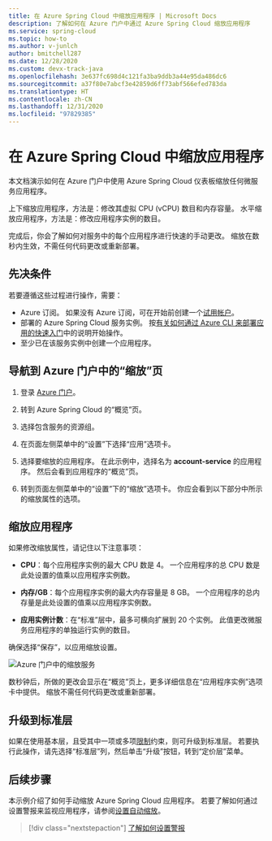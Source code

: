 ```yaml
---
title: 在 Azure Spring Cloud 中缩放应用程序 | Microsoft Docs
description: 了解如何在 Azure 门户中通过 Azure Spring Cloud 缩放应用程序
ms.service: spring-cloud
ms.topic: how-to
ms.author: v-junlch
author: bmitchell287
ms.date: 12/28/2020
ms.custom: devx-track-java
ms.openlocfilehash: 3e637fc698d4c121fa3ba9ddb3a44e95da486dc6
ms.sourcegitcommit: a37f80e7abcf3e42859d6ff73abf566efed783da
ms.translationtype: HT
ms.contentlocale: zh-CN
ms.lasthandoff: 12/31/2020
ms.locfileid: "97829385"
---
```

# <a name="scale-an-application-in-azure-spring-cloud"></a>在 Azure Spring Cloud 中缩放应用程序



本文档演示如何在 Azure 门户中使用 Azure Spring Cloud 仪表板缩放任何微服务应用程序。

上下缩放应用程序，方法是：修改其虚拟 CPU (vCPU) 数目和内存容量。 水平缩放应用程序，方法是：修改应用程序实例的数目。

完成后，你会了解如何对服务中的每个应用程序进行快速的手动更改。 缩放在数秒内生效，不需任何代码更改或重新部署。

## <a name="prerequisites"></a>先决条件

若要遵循这些过程进行操作，需要：

* Azure 订阅。 如果没有 Azure 订阅，可在开始前创建一个[试用帐户](https://www.microsoft.com/china/azure/index.html?fromtype=cn)。 
* 部署的 Azure Spring Cloud 服务实例。  按[有关如何通过 Azure CLI 来部署应用的快速入门](spring-cloud-quickstart.md)中的说明开始操作。
* 至少已在该服务实例中创建一个应用程序。

## <a name="navigate-to-the-scale-page-in-the-azure-portal"></a>导航到 Azure 门户中的“缩放”页

1. 登录 [Azure 门户](https://portal.azure.cn)。

1. 转到 Azure Spring Cloud 的“概览”页。

1. 选择包含服务的资源组。

1. 在页面左侧菜单中的“设置”下选择“应用”选项卡。 

1. 选择要缩放的应用程序。 在此示例中，选择名为 **account-service** 的应用程序。 然后会看到应用程序的“概览”页。

1. 转到页面左侧菜单中的“设置”下的“缩放”选项卡。  你应会看到以下部分中所示的缩放属性的选项。

## <a name="scale-your-application"></a>缩放应用程序

如果修改缩放属性，请记住以下注意事项：

* **CPU**：每个应用程序实例的最大 CPU 数是 4。 一个应用程序的总 CPU 数是此处设置的值乘以应用程序实例数。

* **内存/GB**：每个应用程序实例的最大内存容量是 8 GB。 一个应用程序的总内存量是此处设置的值乘以应用程序实例数。

* **应用实例计数**：在“标准”层中，最多可横向扩展到 20 个实例。 此值更改微服务应用程序的单独运行实例的数目。

确保选择“保存”，以应用缩放设置。

![Azure 门户中的缩放服务](./media/spring-cloud-tutorial-scale-manual/scale-up-out.png)

数秒钟后，所做的更改会显示在“概览”页上，更多详细信息在“应用程序实例”选项卡中提供。 缩放不需任何代码更改或重新部署。

## <a name="upgrade-to-the-standard-tier"></a>升级到标准层
如果在使用基本层，且受其中一项或多项[限制](spring-cloud-quotas.md)约束，则可升级到标准层。 若要执行此操作，请先选择“标准层”列，然后单击“升级”按钮，转到“定价层”菜单。

## <a name="next-steps"></a>后续步骤

本示例介绍了如何手动缩放 Azure Spring Cloud 应用程序。 若要了解如何通过设置警报来监视应用程序，请参阅[设置自动缩放](spring-cloud-tutorial-setup-autoscale.md)。

> [!div class="nextstepaction"]
> [了解如何设置警报](spring-cloud-tutorial-alerts-action-groups.md)

